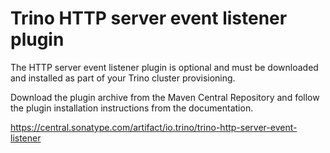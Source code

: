 # Trino HTTP server event listener plugin

The HTTP server event listener plugin is optional and must be downloaded and
installed as part of your Trino cluster provisioning. 

Download the plugin archive from the Maven Central Repository and follow the
plugin installation instructions from the documentation.

https://central.sonatype.com/artifact/io.trino/trino-http-server-event-listener
